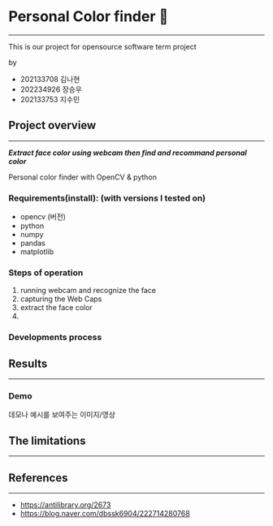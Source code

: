 # Personal Color finder 🎨
---
This is our project for opensource software term project

by
- 202133708 김나현
- 202234926 장승우
- 202133753 지수민

## Project overview 
---
***Extract face color using webcam then find and recommand personal color***

Personal color finder with OpenCV & python

### Requirements(install): (with versions I tested on)
- opencv (버전)
- python
- numpy
- pandas
- matplotlib

### Steps of operation
1. running webcam and recognize the face
2. capturing the Web Caps
3. extract the face color
4. 

### Developments process

## Results
---

### Demo
데모나 예시를 보여주는 이미지/영상

## The limitations
---

## References
---
- https://antilibrary.org/2673
- https://blog.naver.com/dbssk6904/222714280768

